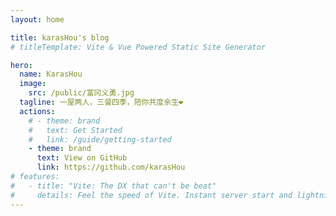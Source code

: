 ```yaml
---
layout: home

title: karasHou's blog
# titleTemplate: Vite & Vue Powered Static Site Generator

hero:
  name: KarasHou
  image:
    src: /public/富冈义勇.jpg
  tagline: 一屋两人，三餐四季，陪你共度余生❤
  actions:
    # - theme: brand
    #   text: Get Started
    #   link: /guide/getting-started
    - theme: brand
      text: View on GitHub
      link: https://github.com/karasHou
# features:
#   - title: "Vite: The DX that can't be beat"
#     details: Feel the speed of Vite. Instant server start and lightning fast HMR that stays fast regardless of the app size.
---
```

